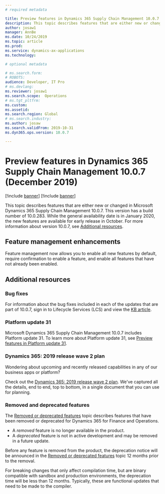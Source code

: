 ```yaml
---
# required metadata

title: Preview features in Dynamics 365 Supply Chain Management 10.0.7 (January 2020)
description: This topic describes features that are either new or changed in Dynamics 365 Supply Chain Management 10.0.7. 
author: josaw1
manager: AnnBe
ms.date: 10/24/2019
ms.topic: article
ms.prod: 
ms.service: dynamics-ax-applications
ms.technology: 

# optional metadata

# ms.search.form: 
# ROBOTS: 
audience: Developer, IT Pro
# ms.devlang: 
ms.reviewer: josaw1
ms.search.scope:  Operations
# ms.tgt_pltfrm: 
ms.custom: 
ms.assetid: 
ms.search.region: Global
# ms.search.industry: 
ms.author: josaw
ms.search.validFrom: 2019-10-31 
ms.dyn365.ops.version: 10.0.7

---
```

# Preview features in Dynamics 365 Supply Chain Management 10.0.7 (December 2019)

[!include [banner](../includes/banner.md)]
[!include [banner](../includes/preview-banner.md)]

This topic describes features that are either new or changed in Microsoft Dynamics 365 Supply Chain Management 10.0.7. This version has a build number of 10.0.283. While the general availability date is in January 2020, the new features are available for early release in October. For more information about version 10.0.7, see [Additional resources](whats-new-scm-10-0-7.md#additional-resources).

## Feature management enhancements
Feature management now allows you to enable all new features by default, require confirmation to enable a feature, and enable all features that have not already been enabled. 



## Additional resources

### Bug fixes 
For information about the bug fixes included in each of the updates that are part of 10.0.7, sign in to Lifecycle Services (LCS) and view the [KB article](https://fix.lcs.dynamics.com/Issue/Details?bugId=369581&dbType=3&qc=ba058110be40fe16a39469298041b1a7baf82eb65bb9df4d864602d2c6bf93d7).

### Platform update 31
Microsoft Dynamics 365 Supply Chain Management 10.0.7 includes Platform update 31. To learn more about Platform update 31, see [Preview features in Platform update 31](../../fin-ops-core/fin-ops/get-started/whats-new-platform-update-31.md).

### Dynamics 365: 2019 release wave 2 plan
Wondering about upcoming and recently released capabilities in any of our business apps or platform?

Check out the [Dynamics 365: 2019 release wave 2 plan](https://docs.microsoft.com/dynamics365-release-plan/2019wave2/). We've captured all the details, end to end, top to bottom, in a single document that you can use for planning.

### Removed and deprecated features
The [Removed or deprecated features](../../fin-ops-core/dev-itpro/migration-upgrade/deprecated-features.md) topic describes features that have been removed or deprecated for Dynamics 365 for Finance and Operations.

- A *removed* feature is no longer available in the product.
- A *deprecated* feature is not in active development and may be removed in a future update.

Before any feature is removed from the product, the deprecation notice will be announced in the [Removed or deprecated features](../../dev-itpro/migration-upgrade/deprecated-features.md) topic 12 months prior to the removal.

For breaking changes that only affect compilation time, but are binary compatible with sandbox and production environments, the deprecation time will be less than 12 months. Typically, these are functional updates that need to be made to the compiler.
